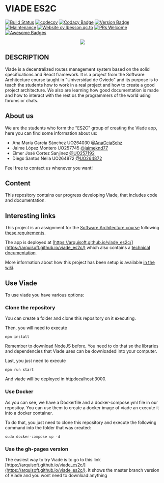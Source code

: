# VIADE ES2C
 [![Build Status](https://travis-ci.org/Arquisoft/viade_es2c.svg?branch=master)](https://travis-ci.org/Arquisoft/viade_es2c) [![codecov](https://codecov.io/gh/Arquisoft/viade_es2c/branch/master/graph/badge.svg)](https://codecov.io/gh/Arquisoft/viade_es2c) [![Codacy Badge](https://api.codacy.com/project/badge/Grade/6ed5f250f3ea4a849db4cd369a01bb8c)](https://www.codacy.com/gh/Arquisoft/viade_es2c?utm_source=github.com&amp;utm_medium=referral&amp;utm_content=Arquisoft/viade_es2c&amp;utm_campaign=Badge_Grade) [![Version Badge](https://img.shields.io/badge/Version-1.0-<COLOR>.svg)](https://arquisoft.github.io/viade_es2c) [![Maintenance](https://img.shields.io/badge/Maintained%3F-yes-green.svg)](https://github.com/Arquisoft/viade_es2c/graphs/commit-activity) [![Website cv.lbesson.qc.to](https://img.shields.io/website-up-down-green-red/http/cv.lbesson.qc.to.svg)](https://arquisoft.github.io/viade_es2c/) [![PRs Welcome](https://img.shields.io/badge/PRs-welcome-brightgreen.svg?style=flat-square)](http://makeapullrequest.com) [![Awesome Badges](https://img.shields.io/badge/badges-awesome-green.svg)](https://github.com/Naereen/badges)
 <p align="center">
  <img src="https://user-images.githubusercontent.com/49797815/79112818-c228e500-7d7f-11ea-9b79-e1489e63d1de.png">
</p>

## DESCRIPTION
Viade is a decentralized routes management system based on the solid specifications and React framework. It is a project from the Software Architecture course taught in "Universidad de Oviedo" and its purpose is to teach the students how to work in a real project and how to create a good project architecture. We also are learning how good documentation is made and how to interact with the rest os the programmers of the world using forums or chats.

## About us
We are the students who form the "ES2C" group of creating the Viade app, here you can find some information about us:

- Ana María García Sánchez UO264030 [@AnaGciaSchz](https://github.com/AnaGciaSchz)
- Jaime López Montero UO257745 [@jaimeknd77](https://github.com/jaimeknd77)
- Elmer José Cortez Sanjinez [@UO257192](https://github.com/UO257192)
- Diego Santos Neila UO264872 [@UO264872](https://github.com/UO264872)

Feel free to contact us whenever you want!

## Content
This repository contains our progress developing Viade, that includes code and documentation.

## Interesting links
This project is an assignment for the [Software Architecture course](https://arquisoft.github.io/) following [these requirements](https://labra.solid.community/public/SoftwareArchitecture/AssignmentDescription/).

The app is deployed at [https://arquisoft.github.io/viade_es2c/](https://arquisoft.github.io/viade_es2c/) which also contains a [technical documentation](https://arquisoft.github.io/viade_es2c/docs).

More information about how this project has been setup is available [in the wiki](https://github.com/Arquisoft/viade_es2c/wiki).

## Use Viade
To use viade you have various options:

### Clone the repository
You can create a folder and clone this repository on it executing.

Then, you will need to execute 

```shell
npm install
``` 
Remember to download NodeJS before. You need to do that so the libraries and dependencies that Viade uses can be downloaded into your computer.

Last, you just need to execute 

```shell
npm run start
``` 
And viade will be deployed in http:localhost:3000.

### Use Docker
As you can see, we have a Dockerfile and a docker-compose.yml file in our repositoy. You can use them to create a docker image of viade an execute it into a docker container.

To do that, you just need to clone this repository and execute the following command into the folder that was created:

```shell
sudo docker-compose up -d
```

### Use the gh-pages version
The easiest way to try Viade is to go to this link [https://arquisoft.github.io/viade_es2c/](https://arquisoft.github.io/viade_es2c/). It shows the master branch version of Viade and you wont need to download anything
